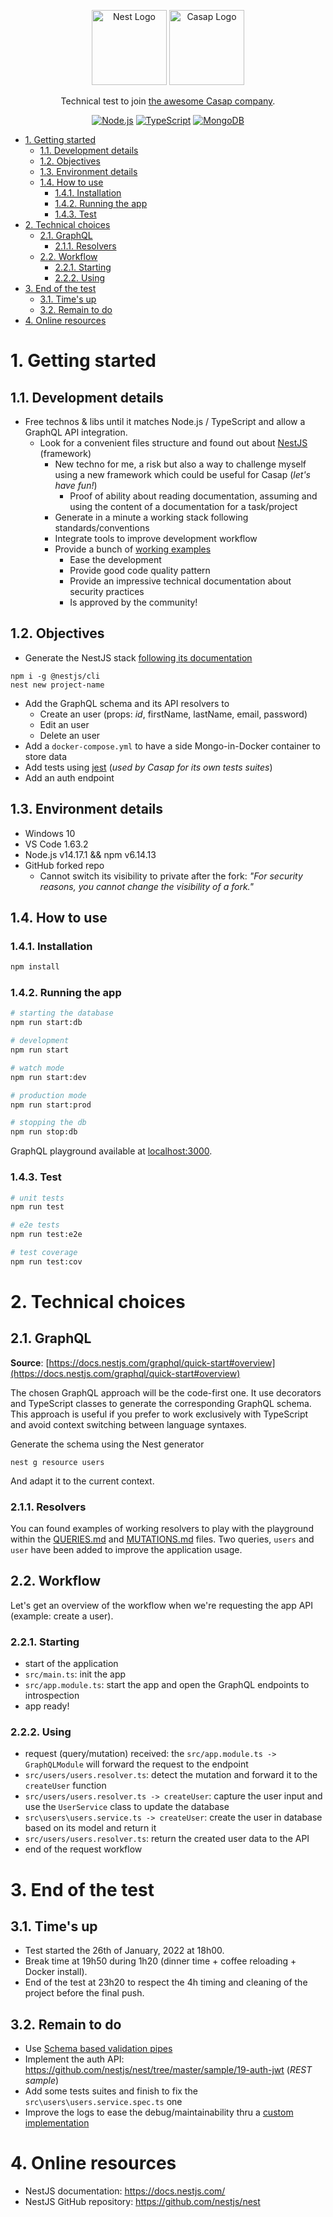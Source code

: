 <p align="center">
  <a href="http://nestjs.com/" target="blank"><img src="https://nestjs.com/img/logo-small.svg" width="120" alt="Nest Logo" /></a>
  <a href="https://info.casap.com/" target="blank"><img src="https://maddyness.twic.pics/2021/11/Capture-decran-2021-11-26-a-11.05.03.png" width="120" alt="Casap Logo" /></a>
</p>

<p align="center">Technical test to join <a href="https://info.casap.com/" target="_blank">the awesome Casap company</a>.</p>

<p align="center">
    <a href="#" target="_blank"><img src="https://img.shields.io/badge/Node.js-43853D?style=for-the-badge&logo=node.js&logoColor=white" alt="Node.js" /></a>
    <a href="#" target="_blank"><img src="https://img.shields.io/badge/TypeScript-007ACC?style=for-the-badge&logo=typescript&logoColor=white" alt="TypeScript" /></a>
    <a href="#" target="_blank"><img src="https://img.shields.io/badge/MongoDB-4EA94B?style=for-the-badge&logo=mongodb&logoColor=white" alt="MongoDB" /></a>
</p>

<!-- TOC -->

- [1. Getting started](#1-getting-started)
    - [1.1. Development details](#11-development-details)
    - [1.2. Objectives](#12-objectives)
    - [1.3. Environment details](#13-environment-details)
    - [1.4. How to use](#14-how-to-use)
        - [1.4.1. Installation](#141-installation)
        - [1.4.2. Running the app](#142-running-the-app)
        - [1.4.3. Test](#143-test)
- [2. Technical choices](#2-technical-choices)
    - [2.1. GraphQL](#21-graphql)
        - [2.1.1. Resolvers](#211-resolvers)
    - [2.2. Workflow](#22-workflow)
        - [2.2.1. Starting](#221-starting)
        - [2.2.2. Using](#222-using)
- [3. End of the test](#3-end-of-the-test)
    - [3.1. Time's up](#31-times-up)
    - [3.2. Remain to do](#32-remain-to-do)
- [4. Online resources](#4-online-resources)

<!-- /TOC -->

# 1. Getting started

## 1.1. Development details

- Free technos & libs until it matches Node.js / TypeScript and allow a GraphQL API integration.
  - Look for a convenient files structure and found out about [NestJS](https://github.com/nestjs/nest) (framework)
    - New techno for me, a risk but also a way to challenge myself using a new framework which could be useful for Casap (_let's have fun!_)
      - Proof of ability about reading documentation, assuming and using the content of a documentation for a task/project
    - Generate in a minute a working stack following standards/conventions
    - Integrate tools to improve development workflow
    - Provide a bunch of [working examples](https://github.com/nestjs/nest/tree/master/sample)
      - Ease the development
      - Provide good code quality pattern
      - Provide an impressive technical documentation about security practices
      - Is approved by the community!

## 1.2. Objectives

- Generate the NestJS stack [following its documentation](https://docs.nestjs.com/)

```shell
npm i -g @nestjs/cli
nest new project-name
```

- Add the GraphQL schema and its API resolvers to
  - Create an user (props: _id_, firstName, lastName, email, password)
  - Edit an user
  - Delete an user
- Add a `docker-compose.yml` to have a side Mongo-in-Docker container to store data
- Add tests using [jest](https://jestjs.io/fr/) (_used by Casap for its own tests suites_)
- Add an auth endpoint

## 1.3. Environment details

- Windows 10
- VS Code 1.63.2
- Node.js v14.17.1 && npm v6.14.13
- GitHub forked repo
  - Cannot switch its visibility to private after the fork: _"For security reasons, you cannot change the visibility of a fork."_

## 1.4. How to use

### 1.4.1. Installation

```bash
npm install
```

### 1.4.2. Running the app

```bash
# starting the database
npm run start:db

# development
npm run start

# watch mode
npm run start:dev

# production mode
npm run start:prod

# stopping the db
npm run stop:db
```

GraphQL playground available at [localhost:3000](http://localhost:3000/graphql).

### 1.4.3. Test

```bash
# unit tests
npm run test

# e2e tests
npm run test:e2e

# test coverage
npm run test:cov
```

# 2. Technical choices

## 2.1. GraphQL

**Source**: [https://docs.nestjs.com/graphql/quick-start#overview](https://docs.nestjs.com/graphql/quick-start#overview)

The chosen GraphQL approach will be the code-first one. It use decorators and TypeScript classes to generate the corresponding GraphQL schema. This approach is useful if you prefer to work exclusively with TypeScript and avoid context switching between language syntaxes.

Generate the schema using the Nest generator

```shell
nest g resource users
```

And adapt it to the current context.

### 2.1.1. Resolvers

You can found examples of working resolvers to play with the playground within the [QUERIES.md](./QUERIES.md) and [MUTATIONS.md](./MUTATIONS.md) files.
Two queries, `users` and `user` have been added to improve the application usage.

## 2.2. Workflow

Let's get an overview of the workflow when we're requesting the app API (example: create a user).

### 2.2.1. Starting

- start of the application
- `src/main.ts`: init the app
- `src/app.module.ts`: start the app and open the GraphQL endpoints to introspection
- app ready!

### 2.2.2. Using

- request (query/mutation) received: the `src/app.module.ts -> GraphQLModule` will forward the request to the endpoint
- `src/users/users.resolver.ts`: detect the mutation and forward it to the `createUser` function
- `src/users/users.resolver.ts -> createUser`: capture the user input and use the `UserService` class to update the database
- `src\users\users.service.ts -> createUser`: create the user in database based on its model and return it
- `src/users/users.resolver.ts`: return the created user data to the API
- end of the request workflow

# 3. End of the test

## 3.1. Time's up

- Test started the 26th of January, 2022 at 18h00.
- Break time at 19h50 during 1h20 (dinner time + coffee reloading + Docker install).
- End of the test at 23h20 to respect the 4h timing and cleaning of the project before the final push.

## 3.2. Remain to do

- Use [Schema based validation pipes](https://docs.nestjs.com/pipes#schema-based-validation)
- Implement the auth API: https://github.com/nestjs/nest/tree/master/sample/19-auth-jwt (_REST sample_)
- Add some tests suites and finish to fix the `src\users\users.service.spec.ts` one
- Improve the logs to ease the debug/maintainability thru a [custom implementation](https://docs.nestjs.com/techniques/logger#custom-implementation)

# 4. Online resources

- NestJS documentation: https://docs.nestjs.com/
- NestJS GitHub repository: https://github.com/nestjs/nest
